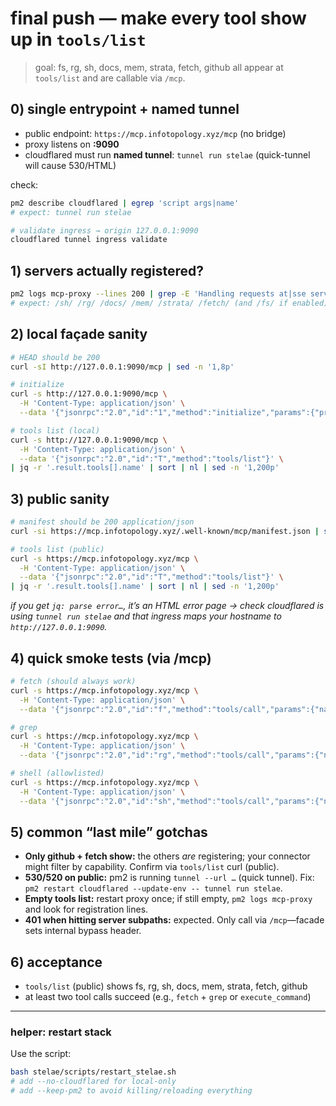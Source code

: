 # final push — make every tool show up in `tools/list`

> goal: fs, rg, sh, docs, mem, strata, fetch, github all appear at `tools/list` and are callable via `/mcp`.

## 0) single entrypoint + named tunnel

- public endpoint: `https://mcp.infotopology.xyz/mcp` (no bridge)
- proxy listens on **:9090**
- cloudflared must run **named tunnel**: `tunnel run stelae` (quick-tunnel will cause 530/HTML)

check:

```bash
pm2 describe cloudflared | egrep 'script args|name'
# expect: tunnel run stelae

# validate ingress → origin 127.0.0.1:9090
cloudflared tunnel ingress validate
````

## 1) servers actually registered?

```bash
pm2 logs mcp-proxy --lines 200 | grep -E 'Handling requests at|sse server listening'
# expect: /sh/ /rg/ /docs/ /mem/ /strata/ /fetch/ (and /fs/ if enabled)
```

## 2) local façade sanity

```bash
# HEAD should be 200
curl -sI http://127.0.0.1:9090/mcp | sed -n '1,8p'

# initialize
curl -s http://127.0.0.1:9090/mcp \
  -H 'Content-Type: application/json' \
  --data '{"jsonrpc":"2.0","id":"1","method":"initialize","params":{"protocolVersion":"2024-11-05"}}' | jq .

# tools list (local)
curl -s http://127.0.0.1:9090/mcp \
  -H 'Content-Type: application/json' \
  --data '{"jsonrpc":"2.0","id":"T","method":"tools/list"}' \
| jq -r '.result.tools[].name' | sort | nl | sed -n '1,200p'
```

## 3) public sanity

```bash
# manifest should be 200 application/json
curl -si https://mcp.infotopology.xyz/.well-known/mcp/manifest.json | sed -n '1,12p'

# tools list (public)
curl -s https://mcp.infotopology.xyz/mcp \
  -H 'Content-Type: application/json' \
  --data '{"jsonrpc":"2.0","id":"T","method":"tools/list"}' \
| jq -r '.result.tools[].name' | sort | nl | sed -n '1,200p'
```

*if you get `jq: parse error…`, it’s an HTML error page → check cloudflared is using `tunnel run stelae` and that ingress maps your hostname to `http://127.0.0.1:9090`.*

## 4) quick smoke tests (via /mcp)

```bash
# fetch (should always work)
curl -s https://mcp.infotopology.xyz/mcp \
  -H 'Content-Type: application/json' \
  --data '{"jsonrpc":"2.0","id":"f","method":"tools/call","params":{"name":"fetch","arguments":{"url":"https://example.com","raw":true}}}' | jq '.result | keys'

# grep
curl -s https://mcp.infotopology.xyz/mcp \
  -H 'Content-Type: application/json' \
  --data '{"jsonrpc":"2.0","id":"rg","method":"tools/call","params":{"name":"grep","arguments":{"pattern":"Stelae","paths":["/home/gabri/dev/stelae"],"max_count":2,"recursive":true}}}' | jq '.result | keys'

# shell (allowlisted)
curl -s https://mcp.infotopology.xyz/mcp \
  -H 'Content-Type: application/json' \
  --data '{"jsonrpc":"2.0","id":"sh","method":"tools/call","params":{"name":"execute_command","arguments":{"cmd":"git","args":["status","--porcelain"]}}}' | jq '.result | keys'
```

## 5) common “last mile” gotchas

- **Only github + fetch show:** the others *are* registering; your connector might filter by capability. Confirm via `tools/list` curl (public).
- **530/520 on public:** pm2 is running `tunnel --url …` (quick tunnel). Fix: `pm2 restart cloudflared --update-env -- tunnel run stelae`.
- **Empty tools list:** restart proxy once; if still empty, `pm2 logs mcp-proxy` and look for registration lines.
- **401 when hitting server subpaths:** expected. Only call via `/mcp`—facade sets internal bypass header.

## 6) acceptance

- `tools/list` (public) shows fs, rg, sh, docs, mem, strata, fetch, github
- at least two tool calls succeed (e.g., `fetch` + `grep` or `execute_command`)

---

### helper: restart stack

Use the script:

```bash
bash stelae/scripts/restart_stelae.sh
# add --no-cloudflared for local-only
# add --keep-pm2 to avoid killing/reloading everything
```
